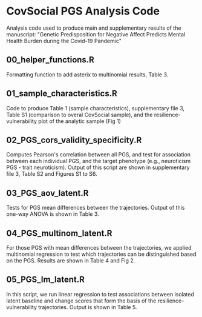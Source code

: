 # CovSocial PGS Analysis Code 
Analysis code used to produce main and supplementary results of the 
manuscript: "Genetic Predisposition for Negative Affect Predicts Mental 
Health Burden during the Covid-19 Pandemic"

## 00_helper_functions.R
Formatting function to add asterix to multinomial results, Table 3. 

## 01_sample_characteristics.R
Code to produce Table 1 (sample characteristics), supplementary file 3, 
Table S1 (comparison to overal CovSocial sample), and the 
resilience-vulnerability plot of the analytic sample (Fig 1) 

## 02_PGS_cors_validity_specificity.R 
Computes Pearson's correlation between all PGS, and test for association 
between each individual PGS, and the target phenotype (e.g., neuroticism 
PGS - trait neuroticism). Output of this script are shown in supplementary 
file 3, Table S2 and Figures S1 to S6. 

## 03_PGS_aov_latent.R
Tests for PGS mean differences between the trajectories. Output of this 
one-way ANOVA is shown in Table 3.  

## 04_PGS_multinom_latent.R
For those PGS with mean differences between the trajectories, we applied 
multinomial regression to test which trajectories can be distinguished 
based on the PGS. Results are shown in Table 4 and Fig 2.  

## 05_PGS_lm_latent.R 
In this script, we run linear regression to test associations between 
isolated latent baseline and change scores that form the basis of the 
resilience-vulnerability trajectories. Output is shown in Table 5.
